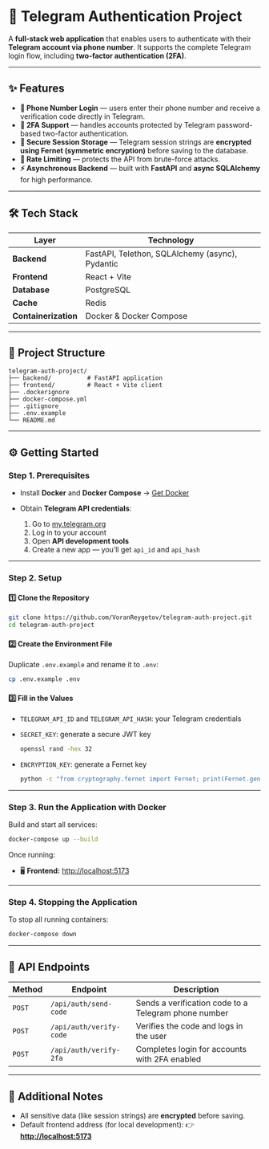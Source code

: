 # 🚀 Telegram Authentication Project

A **full-stack web application** that enables users to authenticate with their **Telegram account via phone number**.
It supports the complete Telegram login flow, including **two-factor authentication (2FA)**.

---

## ✨ Features

* **📱 Phone Number Login** — users enter their phone number and receive a verification code directly in Telegram.
* **🔐 2FA Support** — handles accounts protected by Telegram password-based two-factor authentication.
* **🧠 Secure Session Storage** — Telegram session strings are **encrypted using Fernet (symmetric encryption)** before saving to the database.
* **🚫 Rate Limiting** — protects the API from brute-force attacks.
* **⚡ Asynchronous Backend** — built with **FastAPI** and **async SQLAlchemy** for high performance.

---

## 🛠️ Tech Stack

| Layer                     | Technology                                         |
| ------------------------- | -------------------------------------------------- |
| **Backend**               | FastAPI, Telethon, SQLAlchemy (async), Pydantic    |
| **Frontend**              | React + Vite                                       |
| **Database**              | PostgreSQL                                         |
| **Cache**                 | Redis                                              |
| **Containerization**      | Docker & Docker Compose                            |

---

## 🧩 Project Structure

```
telegram-auth-project/
├── backend/          # FastAPI application
├── frontend/         # React + Vite client
├── .dockerignore
├── docker-compose.yml
├── .gitignore
├── .env.example
└── README.md
```

---

## ⚙️ Getting Started

### Step 1. Prerequisites

* Install **Docker** and **Docker Compose**
  → [Get Docker](https://www.docker.com/get-started)
* Obtain **Telegram API credentials**:

  1. Go to [my.telegram.org](https://my.telegram.org)
  2. Log in to your account
  3. Open **API development tools**
  4. Create a new app — you’ll get `api_id` and `api_hash`

---

### Step 2. Setup

#### 1️⃣ Clone the Repository

```bash
git clone https://github.com/VoranReygetov/telegram-auth-project.git
cd telegram-auth-project
```

#### 2️⃣ Create the Environment File

Duplicate `.env.example` and rename it to `.env`:

```bash
cp .env.example .env
```

#### 3️⃣ Fill in the Values

* `TELEGRAM_API_ID` and `TELEGRAM_API_HASH`: your Telegram credentials
* `SECRET_KEY`: generate a secure JWT key

  ```bash
  openssl rand -hex 32
  ```
* `ENCRYPTION_KEY`: generate a Fernet key

  ```bash
  python -c "from cryptography.fernet import Fernet; print(Fernet.generate_key().decode())"
  ```

---

### Step 3. Run the Application with Docker

Build and start all services:

```bash
docker-compose up --build
```

Once running:

* 🖥️ **Frontend:** [http://localhost:5173](http://localhost:5173)

---

### Step 4. Stopping the Application

To stop all running containers:

```bash
docker-compose down
```

---

## 📡 API Endpoints

| Method | Endpoint                | Description                                          |
| ------ | ----------------------- | ---------------------------------------------------- |
| `POST` | `/api/auth/send-code`   | Sends a verification code to a Telegram phone number |
| `POST` | `/api/auth/verify-code` | Verifies the code and logs in the user               |
| `POST` | `/api/auth/verify-2fa`  | Completes login for accounts with 2FA enabled        |

---

## 🧱 Additional Notes

* All sensitive data (like session strings) are **encrypted** before saving.
* Default frontend address (for local development):
  👉 **[http://localhost:5173](http://localhost:5173)**

